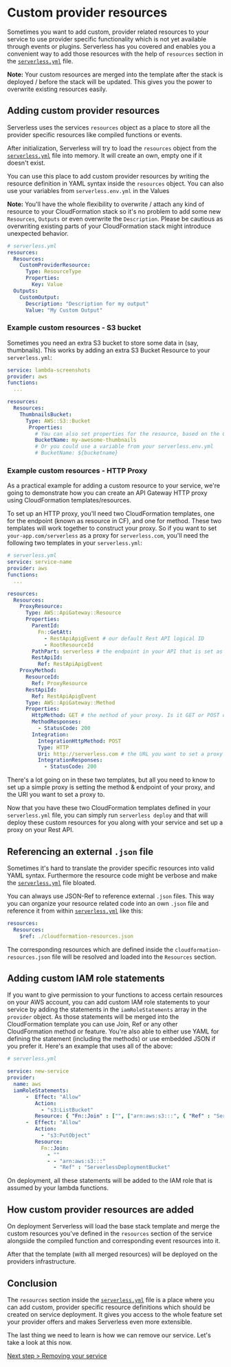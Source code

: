 # Custom provider resources

Sometimes you want to add custom, provider related resources to your service to use provider specific functionality
which is not yet available through events or plugins. Serverless has you covered and enables you a convenient way to add
those resources with the help of `resources` section in the [`serverless.yml`](../understanding-serverless/serverless-yml.md)
file.

**Note:** Your custom resources are merged into the template after the stack is deployed / before the stack will be updated.
This gives you the power to overwrite existing resources easily.

## Adding custom provider resources

Serverless uses the services `resources` object as a place to store all the provider specific resources like compiled
functions or events.

After initialization, Serverless will try to load the `resources` object from the
[`serverless.yml`](../understanding-serverless/serverless-yml.md) file into memory.
It will create an own, empty one if it doesn't exist.

You can use this place to add custom provider resources by writing the resource definition in YAML syntax inside the
`resources` object. You can also use your variables from `serverless.env.yml` in the Values

**Note:** You'll have the whole flexibility to overwrite / attach any kind of resource to your CloudFormation stack so
it's no problem to add some new `Resources`, `Outputs` or even overwrite the `Description`. Please be cautious as overwriting
existing parts of your CloudFormation stack might introduce unexpected behavior.

```yml
# serverless.yml
resources:
  Resources:
    CustomProviderResource:
      Type: ResourceType
      Properties:
        Key: Value
  Outputs:
    CustomOutput:
      Description: "Description for my output"
      Value: "My Custom Output"
```

### Example custom resources - S3 bucket
Sometimes you need an extra S3 bucket to store some data in (say, thumbnails). This works by adding an extra S3 Bucket Resource to your `serverless.yml`:

```yml
service: lambda-screenshots
provider: aws
functions:
  ...

resources:
  Resources:
    ThumbnailsBucket:
      Type: AWS::S3::Bucket
       Properties:
         # You can also set properties for the resource, based on the CloudFormation properties
         BucketName: my-awesome-thumbnails
         # Or you could use a variable from your serverless.env.yml
         # BucketName: ${bucketname}
```

### Example custom resources - HTTP Proxy
As a practical example for adding a custom resource to your service, we're going to demonstrate how you can create an
API Gateway HTTP proxy using CloudFormation templates/resources.

To set up an HTTP proxy, you'll need two CloudFormation templates, one for the endpoint (known as resource in CF), and
one for method. These two templates will work together to construct your proxy. So if you want to set `your-app.com/serverless` as a proxy for `serverless.com`, you'll need the following two templates in your `serverless.yml`:


```yml
# serverless.yml
service: service-name
provider: aws
functions:
  ...

resources:
  Resources:
    ProxyResource:
      Type: AWS::ApiGateway::Resource
      Properties:
        ParentId:
          Fn::GetAtt:
            - RestApiApigEvent # our default Rest API logical ID
            - RootResourceId
        PathPart: serverless # the endpoint in your API that is set as proxy
        RestApiId:
          Ref: RestApiApigEvent
    ProxyMethod:
      ResourceId:
        Ref: ProxyResource
      RestApiId:
        Ref: RestApiApigEvent
      Type: AWS::ApiGateway::Method
      Properties:
        HttpMethod: GET # the method of your proxy. Is it GET or POST or ... ?
        MethodResponses:
          - StatusCode: 200
        Integration:
          IntegrationHttpMethod: POST
          Type: HTTP
          Uri: http://serverless.com # the URL you want to set a proxy to
          IntegrationResponses:
            - StatusCode: 200
```

There's a lot going on in these two templates, but all you need to know to set up a simple proxy is setting the method &
endpoint of your proxy, and the URI you want to set a proxy to.

Now that you have these two CloudFormation templates defined in your `serverless.yml` file, you can simply run
`serverless deploy` and that will deploy these custom resources for you along with your service and set up a proxy on your Rest API.

## Referencing an external `.json` file

Sometimes it's hard to translate the provider specific resources into valid YAML syntax. Furthermore the resource code
might be verbose and make the [`serverless.yml`](../understanding-serverless/serverless-yml.md) file bloated.

You can always use JSON-Ref to reference external `.json` files. This way you can organize your resource related code
into an own `.json` file and reference it from within [`serverless.yml`](../understanding-serverless/serverless-yml.md)
like this:

```yml
resources:
  Resources:
    $ref: ./cloudformation-resources.json
```

The corresponding resources which are defined inside the `cloudformation-resources.json` file will be resolved and loaded
into the `Resources` section.

## Adding custom IAM role statements
If you want to give permission to your functions to access certain resources on your AWS account, you can add custom IAM role statements to your service by adding the statements in the `iamRoleStatements` array in the `provider` object. As those statements will be merged into the CloudFormation template you can use Join, Ref or any other CloudFormation method or feature. You're also able to either use YAML for defining the statement (including the methods) or use embedded JSON if you prefer it. Here's an example that uses all of the above:

```yml
# serverless.yml

service: new-service
provider:
  name: aws
  iamRoleStatements:
      -  Effect: "Allow"
         Action:
           - "s3:ListBucket"
         Resource: { "Fn::Join" : ["", ["arn:aws:s3:::", { "Ref" : "ServerlessDeploymentBucket"} ] ] }
      -  Effect: "Allow"
         Action:
           - "s3:PutObject"
         Resource:
           Fn::Join:
             - ""
             - - "arn:aws:s3:::"
               - "Ref" : "ServerlessDeploymentBucket"
```

On deployment, all these statements will be added to the IAM role that is assumed by your lambda functions.

## How custom provider resources are added

On deployment Serverless will load the base stack template and merge the custom resources you've defined in the `resources`
section of the service alongside the compiled function and corresponding event resources into it.

After that the template (with all merged resources) will be deployed on the providers infrastructure.

## Conclusion

The `resources` section inside the [`serverless.yml`](../understanding-serverless/serverless-yml.md) file is a place
where you can add custom, provider specific resource definitions which should be created on service deployment.
It gives you access to the whole feature set your provider offers and makes Serverless even more extensible.

The last thing we need to learn is how we can remove our service. Let's take a look at this now.

[Next step > Removing your service](removing-a-service.md)
